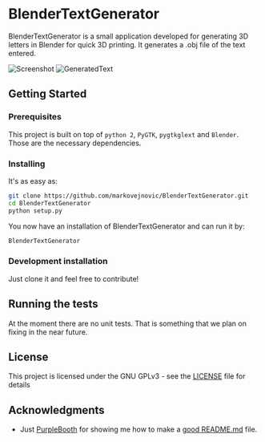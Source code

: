 # BlenderTextGenerator

BlenderTextGenerator is a small application developed for generating 3D 
letters in Blender for quick 3D printing. It generates a .obj file of the text 
entered.

![Screenshot](https://i.imgur.com/t6VcYbj.png)
![GeneratedText](https://i.imgur.com/xa0yuSY.png)

## Getting Started


### Prerequisites
This project is built on top of `python 2`, `PyGTK`, `pygtkglext` and 
`Blender`. Those are the necessary dependencies.

### Installing

It's as easy as:
```bash
git clone https://github.com/markovejnovic/BlenderTextGenerator.git
cd BlenderTextGenerator
python setup.py
```
You now have an installation of BlenderTextGenerator and can run it by:
```bash
BlenderTextGenerator
```

### Development installation

Just clone it and feel free to contribute!

## Running the tests
At the moment there are no unit tests. That is something that we plan on 
fixing in the near future.

## License

This project is licensed under the GNU GPLv3 - see the [LICENSE](LICENSE) file for details

## Acknowledgments

* Just [PurpleBooth](https://github.com/PurpleBooth) for showing me how to make a [good README.md](https://gist.github.com/PurpleBooth/109311bb0361f32d87a2) file.


